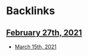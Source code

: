 
# Backlinks
## [February 27th, 2021](<February 27th, 2021.md>)
- [March 15th, 2021](<March 15th, 2021.md>)

